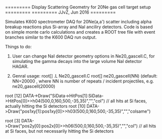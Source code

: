========= Display Scattering Geometry for 20Ne gas cell target setup ========= 
========= JJvZ, Jun 2016 =========

Simulates K600 spectrometer DAQ for 20Ne(a,a') scatter including alpha breakup reactions plus Si-array and NaI anciliry detectors. Code is based on simple monte carlo calculations and creates a ROOT tree file with event branches similar to the K600 DAQ run output.

Things to do: 
1) User can change NaI detector geometry options in Ne20_gascell.C, for simulating the gamma decays into the large volume NaI detector HAGAR.

2) Genral usage: 
	root[] .L Ne20_gascell.C 
	root[] ne20_gascell(NN) (default: NN=20000 , where NN is number of repeats / incident projectiles, e.g. ne20_gascell(20000)



root [12] DATA->Draw("SiData->HitPos[1]:SiData->HitPos[0]>>h04(500,0,160,500,-35,35)","","col")	// all hits at Si faces, actually hitting the Si detectors
root [10] DATA->Draw("pos1xy[1]:pos1xy[0]>>h03(500,0,160,500,-35,35)","","colsame")

root [3] DATA->Draw("pos2y[0]:pos2x[0]>>h06(500,0,160,500,-35,35)","","col")	// all hits at Si faces, but not necessarily hitting the Si detectors

